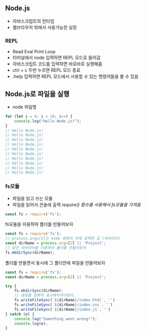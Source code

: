 ## Node.js
- 자바스크립트의 런타임
- 웹브라우저 밖에서 사용가능한 실장

### REPL
- Read Eval Print Loop
- 터미널에서 node 입력하면 REPL 모드로 들어감
- 자바스크립트 코드를 입력하면 바로바로 실행해줌
- ctrl + c 두번 누르면 REPL 모드 종료
- .help 입력하면 REPL 모드에서 사용할 수 있는 명령어들을 볼 수 있음

## Node.js로 파일을 실행
- node 파일명
```js
for (let i = 0; i < 10; i++) {
    console.log("Hello Node.js!");
}
// Hello Node.js!
// Hello Node.js!
// Hello Node.js!
// Hello Node.js!
// Hello Node.js!
// Hello Node.js!
// Hello Node.js!
// Hello Node.js!
// Hello Node.js!
// Hello Node.js!
```
### fs모듈
- 파일을 읽고 쓰는 모듈
- 파일을 읽어서 콘솔에 출력
*require() 함수를 사용해서 fs모듈을 가져옴*
```js
const fs = require('fs');
```
fs모듈을 이용하여 폴더를 만들어보자
```js
const fs = require('fs');
// process.argv[2]는 node 명령어 뒤에 입력한 값 (파라미터)
const dirName = process.argv[2] || 'Project';
// 받은 파라미터를 이용하여 폴더를 만들어보자
fs.mkdirSync(dirName);
```
폴더를 만들면서 동시에 그 폴더안에 파일을 만들어보자  
```js
const fs = require('fs');
const dirName = process.argv[2] || 'Project';

try {
    fs.mkdirSync(dirName);
    // 경로를 정확히 표시해주어야한다.
    fs.writeFileSync(`${dirName}/index.html`, '')
    fs.writeFileSync(`${dirName}/index.css`, '')
    fs.writeFileSync(`${dirName}/index.js`, '')
} catch (e) {
    console.log("Something went wrong!");
    console.log(e);
}
```